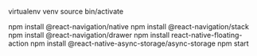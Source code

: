 virtualenv venv
source bin/activate

npm install @react-navigation/native
npm install @react-navigation/stack
npm install @react-navigation/drawer
npm install react-native-floating-action
npm install @react-native-async-storage/async-storage
npm start
